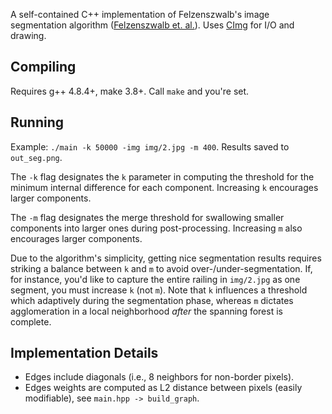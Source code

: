 A self-contained C++ implementation of Felzenszwalb's image segmentation algorithm ([Felzenszwalb et. al.](http://people.cs.uchicago.edu/~pff/papers/seg-ijcv.pdf)). Uses [CImg](http://cimg.eu/) for I/O and drawing.

## Compiling

Requires g++ 4.8.4+, make 3.8+. Call `make` and you're set.

## Running

Example: `./main -k 50000 -img img/2.jpg -m 400`. Results saved to `out_seg.png`.

The `-k` flag designates the `k` parameter in computing the threshold for the minimum internal difference for each component. Increasing `k` encourages larger components.

The `-m` flag designates the merge threshold for swallowing smaller components into larger ones during post-processing. Increasing `m` also encourages larger components.

Due to the algorithm's simplicity, getting nice segmentation results requires striking a balance between `k` and `m` to avoid over-/under-segmentation. If, for instance, you'd like to capture the entire railing in `img/2.jpg` as one segment, you must increase `k` (not `m`). Note that `k` influences a threshold which adaptively during the segmentation phase, whereas `m` dictates agglomeration in a local neighborhood _after_ the spanning forest is complete. 


## Implementation Details

- Edges include diagonals (i.e., 8 neighbors for non-border pixels).
- Edges weights are computed as L2 distance between pixels (easily modifiable), see `main.hpp -> build_graph`.
